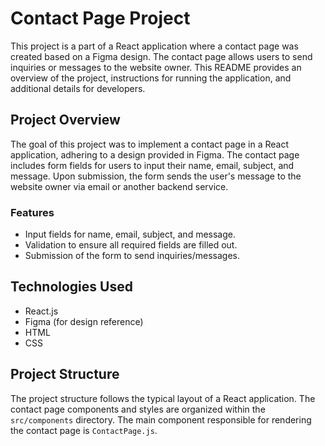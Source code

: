 # Contact Page Project

This project is a part of a React application where a contact page was created based on a Figma design. The contact page allows users to send inquiries or messages to the website owner. This README provides an overview of the project, instructions for running the application, and additional details for developers.

## Project Overview

The goal of this project was to implement a contact page in a React application, adhering to a design provided in Figma. The contact page includes form fields for users to input their name, email, subject, and message. Upon submission, the form sends the user's message to the website owner via email or another backend service.

### Features

- Input fields for name, email, subject, and message.
- Validation to ensure all required fields are filled out.
- Submission of the form to send inquiries/messages.

## Technologies Used

- React.js
- Figma (for design reference)
- HTML
- CSS

## Project Structure

The project structure follows the typical layout of a React application. The contact page components and styles are organized within the `src/components` directory. The main component responsible for rendering the contact page is `ContactPage.js`.




